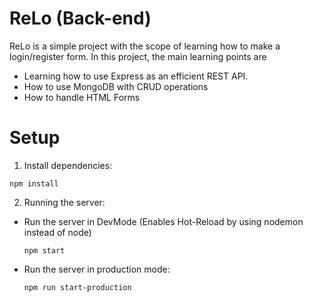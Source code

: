 # ReLo (Back-end) 

ReLo is a simple project with the scope of learning how to make a login/register form. In this project, the main learning points are 
   * Learning how to use Express as an efficient REST API.
   * How to use MongoDB with CRUD operations
   * How to handle HTML Forms
   
   
# Setup

1. Install dependencies:
```
npm install
```

2. Running the server:

  * Run the server in DevMode (Enables Hot-Reload by using nodemon instead of node)
    ```
    npm start
    ```

  * Run the server in production mode:
    ```
    npm run start-production
    ```